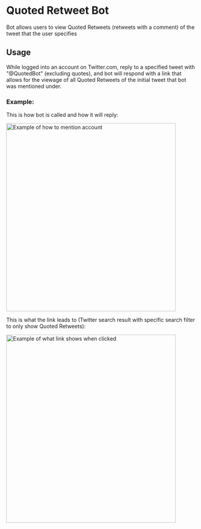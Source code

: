 # Quoted Retweet Bot

Bot allows users to view Quoted Retweets (retweets with a comment) of the tweet that the user specifies

## Usage

While logged into an account on Twitter.com, reply to a specified tweet with "@QuotedBot" (excluding quotes), and bot will respond with a link that allows for the viewage of all Quoted Retweets of the initial tweet that bot was mentioned under.

### Example:

This is how bot is called and how it will reply:

<img src = https://i.imgur.com/XuItWtm.png alt="Example of how to mention account" height="500" width="450" />

This is what the link leads to (Twitter search result with specific search filter to only show Quoted Retweets):

<img src = https://i.imgur.com/fS30wy4.png alt="Example of what link shows when clicked" height = "500" width ="450" />
